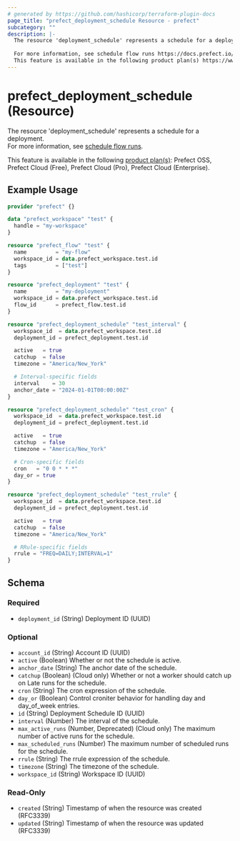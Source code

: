 ```yaml
---
# generated by https://github.com/hashicorp/terraform-plugin-docs
page_title: "prefect_deployment_schedule Resource - prefect"
subcategory: ""
description: |-
  The resource 'deployment_schedule' represents a schedule for a deployment.
  
  For more information, see schedule flow runs https://docs.prefect.io/v3/automate/add-schedules.
  This feature is available in the following product plan(s) https://www.prefect.io/pricing: Prefect OSS, Prefect Cloud (Free), Prefect Cloud (Pro), Prefect Cloud (Enterprise).
---
```


# prefect_deployment_schedule (Resource)

The resource 'deployment_schedule' represents a schedule for a deployment.
<br>
For more information, see [schedule flow runs](https://docs.prefect.io/v3/automate/add-schedules).


This feature is available in the following [product plan(s)](https://www.prefect.io/pricing): Prefect OSS, Prefect Cloud (Free), Prefect Cloud (Pro), Prefect Cloud (Enterprise).

## Example Usage

```terraform
provider "prefect" {}

data "prefect_workspace" "test" {
  handle = "my-workspace"
}

resource "prefect_flow" "test" {
  name         = "my-flow"
  workspace_id = data.prefect_workspace.test.id
  tags         = ["test"]
}

resource "prefect_deployment" "test" {
  name         = "my-deployment"
  workspace_id = data.prefect_workspace.test.id
  flow_id      = prefect_flow.test.id
}

resource "prefect_deployment_schedule" "test_interval" {
  workspace_id  = data.prefect_workspace.test.id
  deployment_id = prefect_deployment.test.id

  active   = true
  catchup  = false
  timezone = "America/New_York"

  # Interval-specific fields
  interval    = 30
  anchor_date = "2024-01-01T00:00:00Z"
}

resource "prefect_deployment_schedule" "test_cron" {
  workspace_id  = data.prefect_workspace.test.id
  deployment_id = prefect_deployment.test.id

  active   = true
  catchup  = false
  timezone = "America/New_York"

  # Cron-specific fields
  cron   = "0 0 * * *"
  day_or = true
}

resource "prefect_deployment_schedule" "test_rrule" {
  workspace_id  = data.prefect_workspace.test.id
  deployment_id = prefect_deployment.test.id

  active   = true
  catchup  = false
  timezone = "America/New_York"

  # RRule-specific fields
  rrule = "FREQ=DAILY;INTERVAL=1"
}
```

<!-- schema generated by tfplugindocs -->
## Schema

### Required

- `deployment_id` (String) Deployment ID (UUID)

### Optional

- `account_id` (String) Account ID (UUID)
- `active` (Boolean) Whether or not the schedule is active.
- `anchor_date` (String) The anchor date of the schedule.
- `catchup` (Boolean) (Cloud only) Whether or not a worker should catch up on Late runs for the schedule.
- `cron` (String) The cron expression of the schedule.
- `day_or` (Boolean) Control croniter behavior for handling day and day_of_week entries.
- `id` (String) Deployment Schedule ID (UUID)
- `interval` (Number) The interval of the schedule.
- `max_active_runs` (Number, Deprecated) (Cloud only) The maximum number of active runs for the schedule.
- `max_scheduled_runs` (Number) The maximum number of scheduled runs for the schedule.
- `rrule` (String) The rrule expression of the schedule.
- `timezone` (String) The timezone of the schedule.
- `workspace_id` (String) Workspace ID (UUID)

### Read-Only

- `created` (String) Timestamp of when the resource was created (RFC3339)
- `updated` (String) Timestamp of when the resource was updated (RFC3339)
